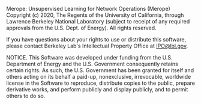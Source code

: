 
Merope: Unsupervised Learning for Network Operations (Merope)
Copyright (c) 2020, The Regents of the University of California,
through Lawrence Berkeley National Laboratory (subject to receipt
of any required approvals from the U.S. Dept. of Energy). All rights
reserved.

If you have questions about your rights to use or distribute this software,
please contact Berkeley Lab's Intellectual Property Office at
IPO@lbl.gov.

NOTICE.  This Software was developed under funding from the U.S. Department
of Energy and the U.S. Government consequently retains certain rights.  As
such, the U.S. Government has been granted for itself and others acting on
its behalf a paid-up, nonexclusive, irrevocable, worldwide license in the
Software to reproduce, distribute copies to the public, prepare derivative 
works, and perform publicly and display publicly, and to permit others to do so.
